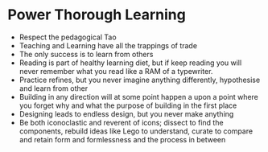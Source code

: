 # Power Thorough Learning


- Respect the pedagogical Tao
- Teaching and Learning have all the trappings of trade
- The only success is to learn from others
- Reading is part of healthy learning diet, but if keep reading you will never remember what you read like a RAM of a typewriter. 
- Practice refines, but you never imagine anything differently, hypothesise and learn from other
- Building in any direction will at some point happen a upon a point where you forget why and what the purpose of building in the first place
- Designing leads to endless design, but you never make anything
- Be both iconoclastic and reverent of icons; dissect to find the components, rebuild ideas like Lego to understand, curate to compare and retain form and formlessness and the process in between